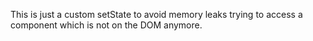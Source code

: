 This is just a custom setState to avoid memory leaks trying to access a component which is not on the DOM anymore.
